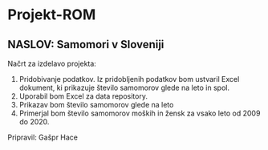 # Projekt-ROM
## NASLOV: Samomori v Sloveniji 
Načrt za izdelavo projekta:

1. Pridobivanje podatkov. Iz pridobljenih podatkov bom ustvaril Excel dokument, ki prikazuje število samomorov glede na leto in spol.
2. Uporabil bom Excel za data repository.
3. Prikazav bom število samomorov glede na leto
4. Primerjal bom število samomorov moških in žensk za vsako leto od 2009 do 2020.

Pripravil: Gašpr Hace
